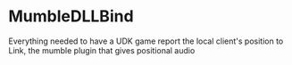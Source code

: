 MumbleDLLBind
=============

Everything needed to have a UDK game report the local client's position to Link, the mumble plugin that gives positional audio